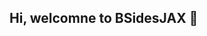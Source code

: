 ## Hi, welcomne to BSidesJAX 👋

<!-- //
![alt text for image.](https://HeaderimageGoesHere.jpeg)
// -->
